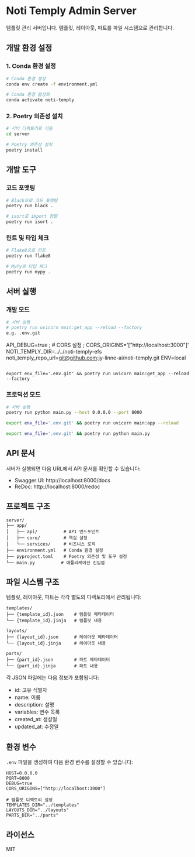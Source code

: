 # Noti Temply Admin Server

템플릿 관리 서버입니다. 템플릿, 레이아웃, 파트를 파일 시스템으로 관리합니다.

## 개발 환경 설정

### 1. Conda 환경 설정

```bash
# Conda 환경 생성
conda env create -f environment.yml

# Conda 환경 활성화
conda activate noti-temply
```

### 2. Poetry 의존성 설치

```bash
# 서버 디렉토리로 이동
cd server

# Poetry 의존성 설치
poetry install
```

## 개발 도구

### 코드 포맷팅

```bash
# Black으로 코드 포맷팅
poetry run black .

# isort로 import 정렬
poetry run isort .
```

### 린트 및 타입 체크

```bash
# Flake8으로 린트
poetry run flake8

# MyPy로 타입 체크
poetry run mypy .
```

## 서버 실행

### 개발 모드

```bash
# 서버 실행
# poetry run uvicorn main:get_app --reload --factory
e.g. .env.git
```
API_DEBUG=true
; # CORS 설정
; CORS_ORIGINS='["http://localhost:3000"]'
NOTI_TEMPLY_DIR=../../noti-temply-efs
noti_temply_repo_url=git@github.com:jy-linne-ai/noti-temply.git
ENV=local
```

export env_file='.env.git' && poetry run uvicorn main:get_app --reload --factory

```

### 프로덕션 모드

```bash
# 서버 실행
poetry run python main.py --host 0.0.0.0 --port 8000

export env_file='.env.git' && poetry run uvicorn main:app --reload

export env_file='.env.git' && poetry run python main.py


```

## API 문서

서버가 실행되면 다음 URL에서 API 문서를 확인할 수 있습니다:

- Swagger UI: http://localhost:8000/docs
- ReDoc: http://localhost:8000/redoc

## 프로젝트 구조

```
server/
├── app/
│   ├── api/          # API 엔드포인트
│   ├── core/         # 핵심 설정
│   └── services/     # 비즈니스 로직
├── environment.yml   # Conda 환경 설정
├── pyproject.toml    # Poetry 의존성 및 도구 설정
└── main.py          # 애플리케이션 진입점
```

## 파일 시스템 구조

템플릿, 레이아웃, 파트는 각각 별도의 디렉토리에서 관리됩니다:

```
templates/
├── {template_id}.json    # 템플릿 메타데이터
└── {template_id}.jinja   # 템플릿 내용

layouts/
├── {layout_id}.json      # 레이아웃 메타데이터
└── {layout_id}.jinja     # 레이아웃 내용

parts/
├── {part_id}.json        # 파트 메타데이터
└── {part_id}.jinja       # 파트 내용
```

각 JSON 파일에는 다음 정보가 포함됩니다:
- id: 고유 식별자
- name: 이름
- description: 설명
- variables: 변수 목록
- created_at: 생성일
- updated_at: 수정일

## 환경 변수

`.env` 파일을 생성하여 다음 환경 변수를 설정할 수 있습니다:

```env
HOST=0.0.0.0
PORT=8000
DEBUG=true
CORS_ORIGINS=["http://localhost:3000"]

# 템플릿 디렉토리 설정
TEMPLATES_DIR="../templates"
LAYOUTS_DIR="../layouts"
PARTS_DIR="../parts"
```

## 라이선스

MIT 